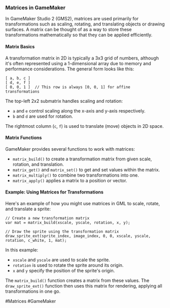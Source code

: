 ### Matrices in GameMaker

In GameMaker Studio 2 (GMS2), matrices are used primarily for transformations such as scaling, rotating, and translating objects or drawing surfaces. A matrix can be thought of as a way to store these transformations mathematically so that they can be applied efficiently.

#### Matrix Basics
A transformation matrix in 2D is typically a 3x3 grid of numbers, although it's often represented using a 1-dimensional array due to memory and performance considerations. The general form looks like this:

```
[ a, b, c ]
[ d, e, f ]
[ 0, 0, 1 ]  // This row is always [0, 0, 1] for affine transformations
```

The top-left 2x2 submatrix handles scaling and rotation:
- `a` and `e` control scaling along the x-axis and y-axis respectively.
- `b` and `d` are used for rotation.

The rightmost column (`c`, `f`) is used to translate (move) objects in 2D space.

#### Matrix Functions
GameMaker provides several functions to work with matrices:
- `matrix_build()` to create a transformation matrix from given scale, rotation, and translation.
- `matrix_get()` and `matrix_set()` to get and set values within the matrix.
- `matrix_multiply()` to combine two transformations into one.
- `matrix_apply()` applies a matrix to a position or vector.

#### Example: Using Matrices for Transformations
Here's an example of how you might use matrices in GML to scale, rotate, and translate a sprite:

```gml
// Create a new transformation matrix
var mat = matrix_build(xscale, yscale, rotation, x, y);

// Draw the sprite using the transformation matrix
draw_sprite_ext(sprite_index, image_index, 0, 0, xscale, yscale, rotation, c_white, 1, mat);
```

In this example:
- `xscale` and `yscale` are used to scale the sprite.
- `rotation` is used to rotate the sprite around its origin.
- `x` and `y` specify the position of the sprite's origin.

The `matrix_build()` function creates a matrix from these values. The `draw_sprite_ext()` function then uses this matrix for rendering, applying all transformations in one go.

#Matrices #GameMaker